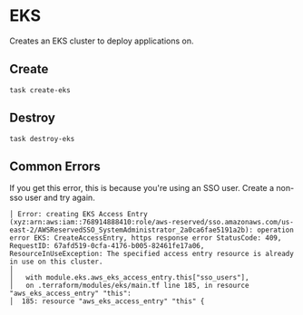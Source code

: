 # EKS

Creates an EKS cluster to deploy applications on.

## Create
```shell
task create-eks
```

## Destroy
```shell
task destroy-eks
```

## Common Errors
If you get this error, this is because you're using an SSO user. Create a non-sso user and try again. 
```shell
│ Error: creating EKS Access Entry (xyz:arn:aws:iam::768914888410:role/aws-reserved/sso.amazonaws.com/us-east-2/AWSReservedSSO_SystemAdministrator_2a0ca6fae5191a2b): operation error EKS: CreateAccessEntry, https response error StatusCode: 409, RequestID: 67afd519-0cfa-4176-b005-82461fe17a06, ResourceInUseException: The specified access entry resource is already in use on this cluster.
│ 
│   with module.eks.aws_eks_access_entry.this["sso_users"],
│   on .terraform/modules/eks/main.tf line 185, in resource "aws_eks_access_entry" "this":
│  185: resource "aws_eks_access_entry" "this" {
```